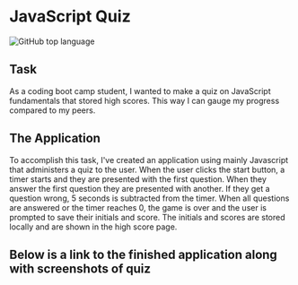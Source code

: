 # JavaScript Quiz

![GitHub top language](https://img.shields.io/github/languages/top/Israel-Molestina/javascript-quiz)

## Task

As a coding boot camp student, I wanted to make a quiz on JavaScript fundamentals that stored high scores. This way I can gauge my progress compared to my peers.

## The Application

To accomplish this task, I've created an application using mainly Javascript that administers a quiz to the user. When the user clicks the start button, a timer starts and they are presented with the first question. When they answer the first question they are presented with another. If they get a question wrong, 5 seconds is subtracted from the timer. When all questions are answered or the timer reaches 0, the game is over and the user is prompted to save their initials and score. The initials and scores are stored locally and are shown in the high score page.

## Below is a link to the finished application along with screenshots of quiz

